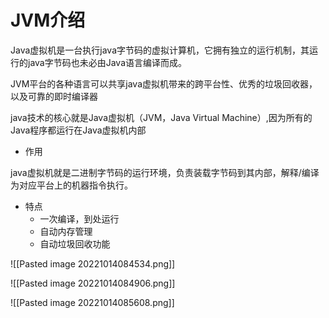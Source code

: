 # JVM介绍

Java虚拟机是一台执行java字节码的虚拟计算机，它拥有独立的运行机制，其运行的java字节码也未必由Java语言编译而成。

JVM平台的各种语言可以共享java虚拟机带来的跨平台性、优秀的垃圾回收器，以及可靠的即时编译器

java技术的核心就是Java虚拟机（JVM，Java Virtual Machine）,因为所有的Java程序都运行在Java虚拟机内部

- 作用

java虚拟机就是二进制字节码的运行环境，负责装载字节码到其内部，解释/编译为对应平台上的机器指令执行。

- 特点
	- 一次编译，到处运行
	- 自动内存管理
	- 自动垃圾回收功能


![[Pasted image 20221014084534.png]]

![[Pasted image 20221014084906.png]]

![[Pasted image 20221014085608.png]]


